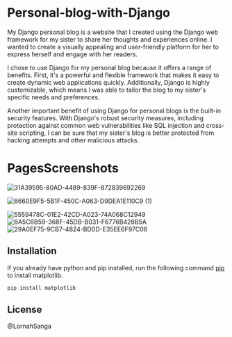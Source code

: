 # Personal-blog-with-Django
My Django personal blog is a website that I created using the Django web framework for my sister to share her thoughts and experiences online. I wanted to create a visually appealing and user-friendly platform for her to express herself and engage with her readers.

I chose to use Django for my personal blog because it offers a range of benefits. First, it's a powerful and flexible framework that makes it easy to create dynamic web applications quickly. Additionally, Django is highly customizable, which means I was able to tailor the blog to my sister's specific needs and preferences.

Another important benefit of using Django for personal blogs is the built-in security features. With Django's robust security measures, including protection against common web vulnerabilities like SQL injection and cross-site scripting, I can be sure that my sister's blog is better protected from hacking attempts and other malicious attacks.

# PagesScreenshots
![31A39595-80AD-4489-839F-872839692269](https://user-images.githubusercontent.com/68066226/219980236-1f448153-40d9-4b01-aa5a-a641c673d21d.png)

![6660E9F5-5B1F-450C-A063-D9DEA1E110C9 (1)](https://user-images.githubusercontent.com/68066226/219980223-2a400571-98d7-410a-837c-6e6fc04312cc.png)

![5559478C-01E2-42CD-A023-74A068C12949](https://user-images.githubusercontent.com/68066226/219980231-1e4a7e96-5167-421f-a410-8c693fb90a0f.png)
![6A5C6B59-368F-45DB-B031-F6776B426B5A](https://user-images.githubusercontent.com/68066226/219980232-3f158684-dff7-4a47-b2ce-036977a3ae0f.png)
![29A0EF75-9CB7-4824-BD0D-E35EE6F97C06](https://user-images.githubusercontent.com/68066226/219980233-c6987095-abd2-4a2d-b1aa-2df10cd507a0.png)



## Installation

If you already have python and pip installed, run the following command [pip](https://pip.pypa.io/en/stable/) to install matplotlib.

```bash
pip install matplotlib
```


## License

@LornahSanga
